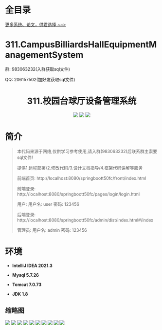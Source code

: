 # 全目录

[更多系统、论文，供君选择 ~~>](https://www.bitwise.net.cn)


# 311.CampusBilliardsHallEquipmentManagementSystem

<p>群: 983063232(入群获取sql文件)</p>
<p>QQ: 206157502(加好友获取sql文件)</p>

<p><h1 align="center">311.校园台球厅设备管理系统</h1></p>


<p align="center">
	<img src="https://img.shields.io/badge/jdk-1.8-orange.svg"/>
    <img src="https://img.shields.io/badge/springBoot-5.x-lightgrey.svg"/>
    <img src="https://img.shields.io/badge/vue-3.x-blue.svg"/>
</p>

# 简介

> 本代码来源于网络,仅供学习参考使用,请入群(983063232)后联系群主索要sql文件!
>
> 提供1.远程部署/2.修改代码/3.设计文档指导/4.框架代码讲解等服务
> 
> 前端首页: http://localhost:8080/springboott50fc/front/index.html
>
> 前端登录: http://localhost:8080/springboott50fc/pages/login/login.html
>
> 用户: 用户名: user 密码: 123456
>
> 后端登录: http://localhost:8080/springboott50fc/admin/dist/index.html#/index
>
> 管理员: 用户名: admin 密码: 123456
> 




# 环境

- <b>IntelliJ IDEA 2021.3</b>

- <b>Mysql 5.7.26</b>

- <b>Tomcat 7.0.73</b>

- <b>JDK 1.8</b>

## 缩略图

![](https://bitwise.oss-cn-heyuan.aliyuncs.com/2024/9/10/b2cb23e6-4a4a-43f5-955e-bfbb3f2e07c7.png)
![](https://bitwise.oss-cn-heyuan.aliyuncs.com/2024/9/10/e8c653c5-7cb0-4692-a667-9ad2a0adfaae.png)
![](https://bitwise.oss-cn-heyuan.aliyuncs.com/2024/9/10/0b0905ff-4fe6-4c54-957e-7824622b2b43.png)
![](https://bitwise.oss-cn-heyuan.aliyuncs.com/2024/9/10/25aee783-fbfd-47ba-9c58-22e3c9816b54.png)
![](https://bitwise.oss-cn-heyuan.aliyuncs.com/2024/9/10/bdde64c0-cb92-4f66-90cc-6b073ca72114.png)
![](https://bitwise.oss-cn-heyuan.aliyuncs.com/2024/9/10/896c752d-ca7e-4178-90d1-79a4907c9986.png)
![](https://bitwise.oss-cn-heyuan.aliyuncs.com/2024/9/10/ecbd559b-0bd4-4f57-82b7-ca571bb496f1.png)
![](https://bitwise.oss-cn-heyuan.aliyuncs.com/2024/9/10/7d7f8245-9107-48ca-8807-64c13bc50e91.png)
![](https://bitwise.oss-cn-heyuan.aliyuncs.com/2024/9/10/2e05eb7c-690b-44e5-899e-9496071b2c2e.png)
![](https://bitwise.oss-cn-heyuan.aliyuncs.com/2024/9/10/b449c315-b3bd-433e-a542-12b0af3a0147.png)



